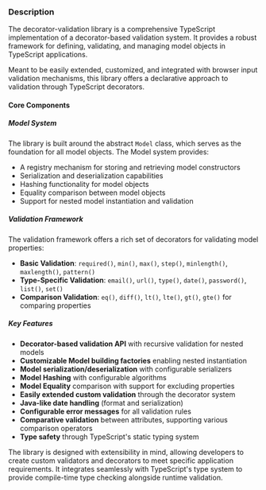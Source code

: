 ### Description

The decorator-validation library is a comprehensive TypeScript implementation of a decorator-based validation system. It provides a robust framework for defining, validating, and managing model objects in TypeScript applications.

Meant to be easily extended, customized, and integrated with browser input validation mechanisms, this library offers a declarative approach to validation through TypeScript decorators.

#### Core Components

##### Model System
The library is built around the abstract `Model` class, which serves as the foundation for all model objects. The Model system provides:

- A registry mechanism for storing and retrieving model constructors
- Serialization and deserialization capabilities
- Hashing functionality for model objects
- Equality comparison between model objects
- Support for nested model instantiation and validation

##### Validation Framework
The validation framework offers a rich set of decorators for validating model properties:

- **Basic Validation**: `required()`, `min()`, `max()`, `step()`, `minlength()`, `maxlength()`, `pattern()`
- **Type-Specific Validation**: `email()`, `url()`, `type()`, `date()`, `password()`, `list()`, `set()`
- **Comparison Validation**: `eq()`, `diff()`, `lt()`, `lte()`, `gt()`, `gte()` for comparing properties

##### Key Features
- **Decorator-based validation API** with recursive validation for nested models
- **Customizable Model building factories** enabling nested instantiation
- **Model serialization/deserialization** with configurable serializers
- **Model Hashing** with configurable algorithms
- **Model Equality** comparison with support for excluding properties
- **Easily extended custom validation** through the decorator system
- **Java-like date handling** (format and serialization)
- **Configurable error messages** for all validation rules
- **Comparative validation** between attributes, supporting various comparison operators
- **Type safety** through TypeScript's static typing system

The library is designed with extensibility in mind, allowing developers to create custom validators and decorators to meet specific application requirements. It integrates seamlessly with TypeScript's type system to provide compile-time type checking alongside runtime validation.
